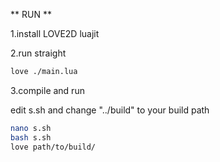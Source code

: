 ** RUN **

1.install LOVE2D luajit

2.run straight

```bash
love ./main.lua
```

3.compile and run

  edit s.sh and change "../build" to your build path

  ```bash
  nano s.sh
  bash s.sh
  love path/to/build/
  ```
